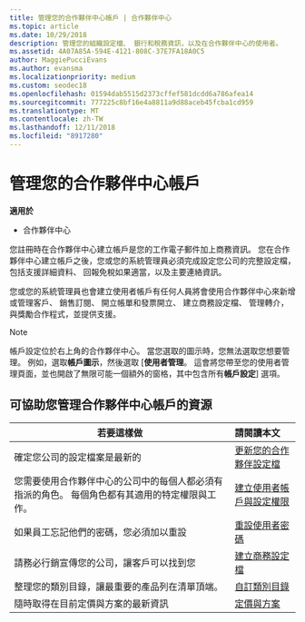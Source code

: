 ```yaml
---
title: 管理您的合作夥伴中心帳戶 | 合作夥伴中心
ms.topic: article
ms.date: 10/29/2018
description: 管理您的組織設定檔、 銀行和稅務資訊，以及在合作夥伴中心的使用者。
ms.assetid: 4A07A85A-594E-4121-808C-37E7FA18A0C5
author: MaggiePucciEvans
ms.author: evansma
ms.localizationpriority: medium
ms.custom: seodec18
ms.openlocfilehash: 01594dab5515d2373cffef581dcdd6a786afea14
ms.sourcegitcommit: 777225c8bf16e4a8811a9d88aceb45fcba1cd959
ms.translationtype: MT
ms.contentlocale: zh-TW
ms.lasthandoff: 12/11/2018
ms.locfileid: "8917280"
---
```

# <a name="manage-your-partner-center-account"></a>管理您的合作夥伴中心帳戶

**適用於**

-  合作夥伴中心

您註冊時在合作夥伴中心建立帳戶是您的工作電子郵件加上商務資訊。 您在合作夥伴中心建立帳戶之後，您或您的系統管理員必須完成設定您公司的完整設定檔，包括支援詳細資料、 回報免稅如果適當，以及主要連絡資訊。 

您或您的系統管理員也會建立使用者帳戶有任何人員將會使用合作夥伴中心來新增或管理客戶、 銷售訂閱、 開立帳單和發票開立、 建立商務設定檔、 管理轉介，與獎勵合作程式，並提供支援。

>[!NOTE]
>帳戶設定位於右上角的合作夥伴中心。 當您選取的圖示時，您無法選取您想要管理。 例如，選取**帳戶圖示**，然後選取 [**使用者管理**。 這會將您帶至您的使用者管理頁面，並也開啟了無限可能一個額外的窗格，其中包含所有**帳戶設定**\] 選項。


## <a name="resources-to-help-you-manage-your-partner-center-account"></a>可協助您管理合作夥伴中心帳戶的資源

|**若要這樣做**   |**請閱讀本文**   |
|-----------------------|:-----------------------|
|確定您公司的設定檔案是最新的   |[更新您的合作夥伴設定檔](update-your-partner-profile.md)|
|您需要使用合作夥伴中心的公司中的每個人都必須有指派的角色。 每個角色都有其適用的特定權限與工作。|[建立使用者帳戶與設定權限](create-user-accounts-and-set-permissions.md)|
|如果員工忘記他們的密碼，您必須加以重設  |[重設使用者密碼](reset-a-user-password.md)|
|請務必行銷宣傳您的公司，讓客戶可以找到您   |[建立商務設定檔](create-a-marketing-profile.md)|
|整理您的類別目錄，讓最重要的產品列在清單頂端。   |[自訂類別目錄](customize-the-catalog.md)|
|隨時取得在目前定價與方案的最新資訊   |[定價與方案](pricing-and-offers.md)|













 

 



